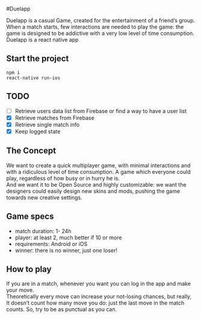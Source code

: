 #Duelapp

Duelapp is a casual Game, created for the entertainment of a friend’s group. When a match starts, few interactions are needed to play the game: the game is designed to be addictive with a very low level of time consumption.  
Duelapp is a react native app


## Start the project
```
npm i
react-native run-ios
```

## TODO
- [ ] Retrieve users data list from Firebase or find a way to have a user list
- [x] Retrieve matches from Firebase
- [x] Retrieve single match info
- [x] Keep logged state

## The Concept
We want to create a quick multiplayer game, with minimal interactions and with a ridiculous level of time consumption.
A game which everyone could play, regardless of how busy or in hurry he is.  
And we want it to be Open Source and highly customizable: we want the designers could easily design new skins and mods, pushing the game towards new creative settings.


## Game specs
+ match duration: 1- 24h  
+ player: at least 2, much better if 10 or more  
+ requirements: Android or iOS  
+ winner: there is no winner, just one loser!  


## How to play
If you are in a match, whenever you want you can log in the app and make your move.  
Theoretically every move can increase your not-losing chances, but really, It doesn’t count how many move you do: just the last move in the match counts. So, try to be as punctual as you can.
